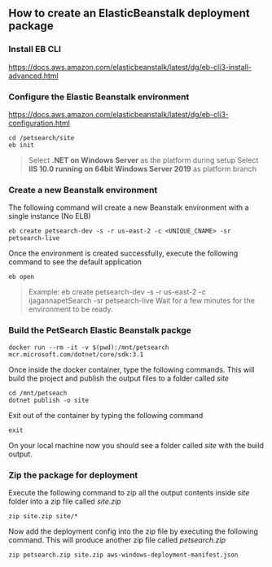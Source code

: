 ## How to create an ElasticBeanstalk deployment package

### Install EB CLI

https://docs.aws.amazon.com/elasticbeanstalk/latest/dg/eb-cli3-install-advanced.html

### Configure the Elastic Beanstalk environment

https://docs.aws.amazon.com/elasticbeanstalk/latest/dg/eb-cli3-configuration.html

``` 
cd /petsearch/site
eb init
```

> Select **.NET on Windows Server** as the platform during setup
> Select **IIS 10.0 running on 64bit Windows Server 2019** as platform branch

### Create a new Beanstalk environment

The following command will create a new Beanstalk environment with a single instance (No ELB)

```
eb create petsearch-dev -s -r us-east-2 -c <UNIQUE_CNAME> -sr petsearch-live
```

Once the environment is created successfully, execute the following command to see the default application

```
eb open
```

>Example: eb create petsearch-dev -s -r us-east-2 -c ijagannapetSearch -sr petsearch-live
Wait for a few minutes for the environment to be ready.

### Build the PetSearch Elastic Beanstalk packge

```
docker run --rm -it -v $(pwd):/mnt/petsearch mcr.microsoft.com/dotnet/core/sdk:3.1
```
Once inside the docker container, type the following commands. This will build the project and publish the output files to a folder called _site_

```
cd /mnt/petseach
dotnet publish -o site
```
Exit out of the container by typing the following command

```
exit
```
On your local machine now you should see a folder called _site_ with the build output.


### Zip the package for deployment

Execute the following command to zip all the output contents inside _site_ folder into a zip file called _site.zip_

```
zip site.zip site/*
```

Now add the deployment config into the zip file by executing the following command. This will produce another zip file called _petsearch.zip_

```
zip petsearch.zip site.zip aws-windows-deployment-manifest.json
```


